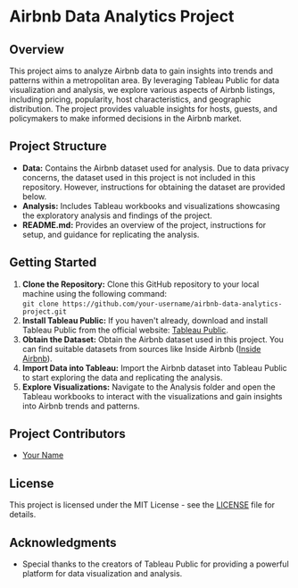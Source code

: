 <!DOCTYPE html>
<html lang="en">
<head>
    <meta charset="UTF-8">
    <meta name="viewport" content="width=device-width, initial-scale=1.0">
</head>
<body>
    <h1>Airbnb Data Analytics Project</h1>
    <h2>Overview</h2>
    <p>This project aims to analyze Airbnb data to gain insights into trends and patterns within a metropolitan area. By leveraging Tableau Public for data visualization and analysis, we explore various aspects of Airbnb listings, including pricing, popularity, host characteristics, and geographic distribution. The project provides valuable insights for hosts, guests, and policymakers to make informed decisions in the Airbnb market.</p>
    <h2>Project Structure</h2>
    <ul>
        <li><strong>Data:</strong> Contains the Airbnb dataset used for analysis. Due to data privacy concerns, the dataset used in this project is not included in this repository. However, instructions for obtaining the dataset are provided below.</li>
        <li><strong>Analysis:</strong> Includes Tableau workbooks and visualizations showcasing the exploratory analysis and findings of the project.</li>
        <li><strong>README.md:</strong> Provides an overview of the project, instructions for setup, and guidance for replicating the analysis.</li>
    </ul>
    <h2>Getting Started</h2>
    <ol>
        <li><strong>Clone the Repository:</strong> Clone this GitHub repository to your local machine using the following command:<br><code>git clone https://github.com/your-username/airbnb-data-analytics-project.git</code></li>
        <li><strong>Install Tableau Public:</strong> If you haven't already, download and install Tableau Public from the official website: <a href="https://public.tableau.com/en-us/s/download">Tableau Public</a>.</li>
        <li><strong>Obtain the Dataset:</strong> Obtain the Airbnb dataset used in this project. You can find suitable datasets from sources like Inside Airbnb (<a href="http://insideairbnb.com/get-the-data.html">Inside Airbnb</a>).</li>
        <li><strong>Import Data into Tableau:</strong> Import the Airbnb dataset into Tableau Public to start exploring the data and replicating the analysis.</li>
        <li><strong>Explore Visualizations:</strong> Navigate to the Analysis folder and open the Tableau workbooks to interact with the visualizations and gain insights into Airbnb trends and patterns.</li>
    </ol>
    <h2>Project Contributors</h2>
    <ul>
        <li><a href="https://github.com/your-username">Your Name</a></li>
    </ul>
    <h2>License</h2>
    <p>This project is licensed under the MIT License - see the <a href="LICENSE">LICENSE</a> file for details.</p>
    <h2>Acknowledgments</h2>
    <ul>
        <li>Special thanks to the creators of Tableau Public for providing a powerful platform for data visualization and analysis.</li>
    </ul>
</body>
</html>
